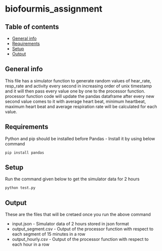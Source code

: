 # biofourmis_assignment

## Table of contents
* [General info](#general-info)
* [Requirements](#technologies)
* [Setup](#setup)
* [Output](#output)

## General info
This file has a simulator function to generate random values of hear_rate, resp_rate and activity every second
in increasing order of unix timestamp and it will then pass every value one by one to the
processor function. processor function code will update the pandas dataframe after every
new second value comes to it with average heart beat, minimum heartbeat, maximum heart beat and average respiration rate will be calculated for each value.

## Requirements
Python and pip should be installed before
Pandas - Install it by using below command

```
pip install pandas
```

## Setup
Run the command given below to get the simulator data for 2 hours

```
python test.py
```

## Output 
These are the files that will be cretaed once you run the above command
* input.json - Simulator data of 2 hours stored in json format
* output_segment.csv - Output of the processor function with respect to each segment of 15 minutes in a row
* output_hourly.csv - Output of the processor function with respect to each hour in a row

